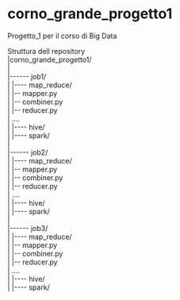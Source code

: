 # corno_grande_progetto1
Progetto_1 per il corso di Big Data

Struttura dell repository <br/>
|corno_grande_progetto1/<br/>
|  
|------ job1/<br/>
|		|---- map_reduce/<br/>
|				|-- mapper.py<br/>
|				|-- combiner.py<br/>
|				|-- reducer.py<br/>
|					....<br/>
|		|---- hive/<br/>
|		|---- spark/<br/>
|  
|------ job2/<br/>
|		|---- map_reduce/<br/>
|				|-- mapper.py<br/>
|				|-- combiner.py<br/>
|				|-- reducer.py<br/>
|					....  
|		|---- hive/<br/>
|		|---- spark/<br/>
|<br/>
|------ job3/<br/>
|		|---- map_reduce/<br/>
|				|-- mapper.py<br/>
|				|-- combiner.py<br/>
|				|-- reducer.py<br/>
|					....<br/>
|		|---- hive/<br/>
|		|---- spark/<br/>